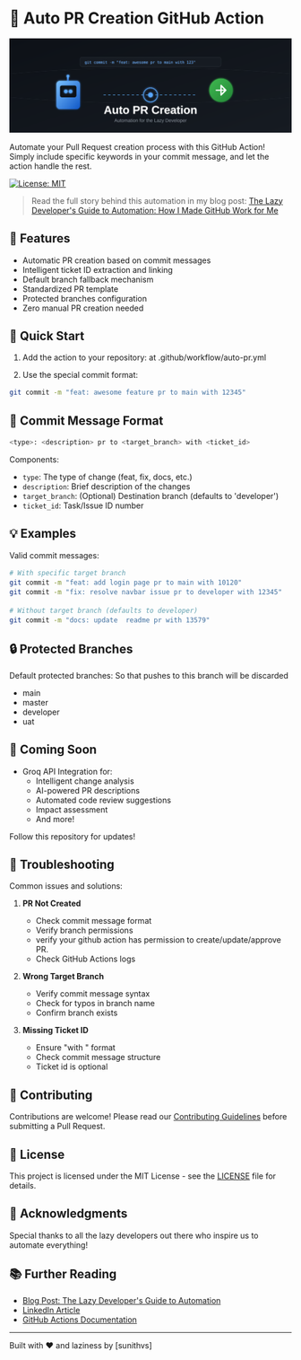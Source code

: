 # 🤖 Auto PR Creation GitHub Action

![Auto PR Creation](./banner.svg)

Automate your Pull Request creation process with this GitHub Action! Simply include specific keywords in your commit message, and let the action handle the rest.

[![License: MIT](https://img.shields.io/badge/License-MIT-yellow.svg)](https://opensource.org/licenses/MIT)

> Read the full story behind this automation in my blog post: [The Lazy Developer's Guide to Automation: How I Made GitHub Work for Me](your-blog-link-here)

## 🌟 Features

- Automatic PR creation based on commit messages
- Intelligent ticket ID extraction and linking
- Default branch fallback mechanism
- Standardized PR template
- Protected branches configuration
- Zero manual PR creation needed

## 🚀 Quick Start

1. Add the action to your repository: at .github/workflow/auto-pr.yml


2. Use the special commit format:
```bash
git commit -m "feat: awesome feature pr to main with 12345"
```

## 📝 Commit Message Format

```bash
<type>: <description> pr to <target_branch> with <ticket_id>
```

Components:
- `type`: The type of change (feat, fix, docs, etc.)
- `description`: Brief description of the changes
- `target_branch`: (Optional) Destination branch (defaults to 'developer')
- `ticket_id`: Task/Issue ID number

## 💡 Examples

Valid commit messages:
```bash
# With specific target branch
git commit -m "feat: add login page pr to main with 10120"
git commit -m "fix: resolve navbar issue pr to developer with 12345"

# Without target branch (defaults to developer)
git commit -m "docs: update  readme pr with 13579"
```

## 🔒 Protected Branches

Default protected branches:
So that pushes to this branch will be discarded
- main
- master
- developer
- uat

## 🚀 Coming Soon

- Groq API Integration for:
  - Intelligent change analysis
  - AI-powered PR descriptions
  - Automated code review suggestions
  - Impact assessment
  - And more!

Follow this repository for updates!

## 🤔 Troubleshooting

Common issues and solutions:

1. **PR Not Created**
   - Check commit message format
   - Verify branch permissions
   - verify your github action has permission to create/update/approve PR.
   - Check GitHub Actions logs

2. **Wrong Target Branch**
   - Verify commit message syntax
   - Check for typos in branch name
   - Confirm branch exists

3. **Missing Ticket ID**
   - Ensure "with <id>" format
   - Check commit message structure
   - Ticket id is optional

## 🤝 Contributing

Contributions are welcome! Please read our [Contributing Guidelines](CONTRIBUTING.md) before submitting a Pull Request.

## 📄 License

This project is licensed under the MIT License - see the [LICENSE](LICENSE) file for details.

## 🙏 Acknowledgments

Special thanks to all the lazy developers out there who inspire us to automate everything!

## 📚 Further Reading

- [Blog Post: The Lazy Developer's Guide to Automation](your-blog-link-here)
- [LinkedIn Article](your-linkedin-post-link-here)
- [GitHub Actions Documentation](https://docs.github.com/en/actions)

---
Built with ❤️ and laziness by [sunithvs]
